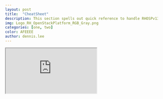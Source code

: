 ```yaml
---
layout: post
title:  "CheatSheet"
description: This section spells out quick reference to handle RHOSPv13.
img: Logo_RH_OpenStackPlatform_RGB_Gray.png
categories: [one, two]
color: AFEEEE
author: dennis.lee
---
```


<iframe src="https://docs.google.com/document/d/e/2PACX-1vRVS2-CX6KpVC7YU8gjK6w7CCRwim8EHKt1bQ2F1KMFKPN7vTQf8DWeYUuWxC7OMKYlqOh4rLW7BO-C/pub?embedded=true"></iframe>
